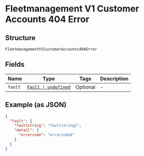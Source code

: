 
# Fleetmanagement V1 Customer Accounts 404 Error

## Structure

`FleetmanagementV1CustomerAccounts404Error`

## Fields

| Name | Type | Tags | Description |
|  --- | --- | --- | --- |
| `fault` | [`Fault \| undefined`](../../doc/models/fault.md) | Optional | - |

## Example (as JSON)

```json
{
  "fault": {
    "faultstring": "faultstring2",
    "detail": {
      "errorcode": "errorcode6"
    }
  }
}
```

